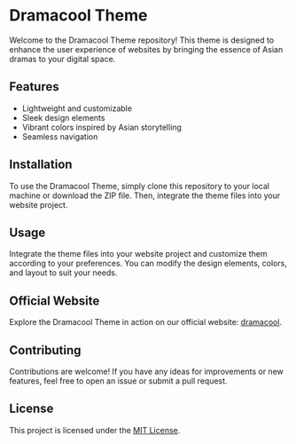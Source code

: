 # Dramacool Theme

Welcome to the Dramacool Theme repository! This theme is designed to enhance the user experience of websites by bringing the essence of Asian dramas to your digital space.

## Features

- Lightweight and customizable
- Sleek design elements
- Vibrant colors inspired by Asian storytelling
- Seamless navigation

## Installation

To use the Dramacool Theme, simply clone this repository to your local machine or download the ZIP file. Then, integrate the theme files into your website project.

## Usage

Integrate the theme files into your website project and customize them according to your preferences. You can modify the design elements, colors, and layout to suit your needs.

## Official Website

Explore the Dramacool Theme in action on our official website: [dramacool](https://dramacool.ooo/).

## Contributing

Contributions are welcome! If you have any ideas for improvements or new features, feel free to open an issue or submit a pull request.

## License

This project is licensed under the [MIT License](LICENSE).
